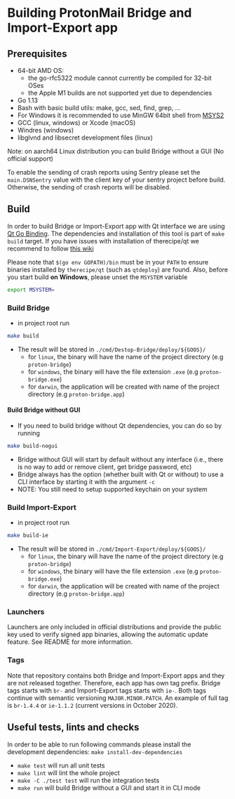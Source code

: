 # Building ProtonMail Bridge and Import-Export app

## Prerequisites
* 64-bit AMD OS:
    - the go-rfc5322 module cannot currently be compiled for 32-bit OSes
    - the Apple M1 builds are not supported yet due to dependencies
* Go 1.13
* Bash with basic build utils: make, gcc, sed, find, grep, ...
* For Windows it is recommended to use MinGW 64bit shell from [MSYS2](https://www.msys2.org/)
* GCC (linux, windows) or Xcode (macOS)
* Windres (windows)
* libglvnd and libsecret development files (linux)

Note: on aarch64 Linux distribution you can build Bridge without a GUI (No official support)

To enable the sending of crash reports using Sentry please set the
`main.DSNSentry` value with the client key of your sentry project before build.
Otherwise, the sending of crash reports will be disabled.

## Build
In order to build Bridge or Import-Export app with Qt interface we are using
[Qt Go Binding](https://github.com/therecipe/qt).  The dependencies and
installation of this tool is part of `make build` target.  If you have issues
with installation of therecipe/qt we recommend to follow [this
wiki](https://github.com/therecipe/qt/wiki/Installation-on-Linux)

Please note that `$(go env GOPATH)/bin` must be in your `PATH` to ensure
binaries installed by `therecipe/qt` (such as `qtdeploy`) are found. Also,
before you start build **on Windows**, please unset the `MSYSTEM` variable


```bash
export MSYSTEM=
```

### Build Bridge
* in project root run

```bash
make build
```

* The result will be stored in `./cmd/Destop-Bridge/deploy/${GOOS}/`
    * for `linux`, the binary will have the name of the project directory (e.g `proton-bridge`)
    * for `windows`, the binary will have the file extension `.exe` (e.g `proton-bridge.exe`)
    * for `darwin`, the application will be created with name of the project directory (e.g `proton-bridge.app`)

#### Build Bridge without GUI
* If you need to build bridge without Qt dependencies, you can do so by running

```bash
make build-nogui
```

* Bridge without GUI will start by default without any interface (i.e., there is no way to add or remove client, get bridge password, etc)
* Bridge always has the option (whether built with Qt or without) to use a CLI interface by starting it with the argument `-c`
* NOTE: You still need to setup supported keychain on your system

### Build Import-Export
* in project root run

```bash
make build-ie
```

* The result will be stored in `./cmd/Import-Export/deploy/${GOOS}/`
    * for `linux`, the binary will have the name of the project directory (e.g `proton-bridge`)
    * for `windows`, the binary will have the file extension `.exe` (e.g `proton-bridge.exe`)
    * for `darwin`, the application will be created with name of the project directory (e.g `proton-bridge.app`)

### Launchers
Launchers are only included in official distributions and provide the public
key used to verify signed app binaries, allowing the automatic update feature.
See README for more information.

### Tags
Note that repository contains both Bridge and Import-Export apps and they are
not released together. Therefore, each app has own tag prefix. Bridge tags
starts with `br-` and Import-Export tags starts with `ie-`. Both tags continue
with semantic versioning `MAJOR.MINOR.PATCH`. An example of full tag is
`br-1.4.4` or `ie-1.1.2` (current versions in October 2020).

## Useful tests, lints and checks
In order to be able to run following commands please install the development dependencies: 
`make install-dev-dependencies`

* `make test` will run all unit tests
* `make lint` will lint the whole project
* `make -C ./test test` will run the integration tests
* `make run` will build Bridge without a GUI and start it in CLI mode
